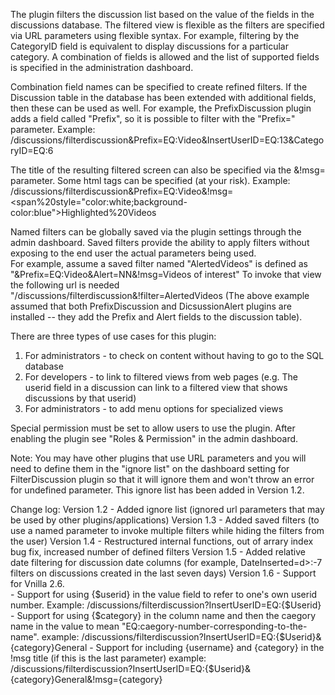 The plugin filters the discussion list based on the value of the fields in the discussions database. The filtered view is flexible as the filters are specified via URL parameters using flexible syntax. For example, filtering by the CategoryID field is equivalent to display discussions for a particular category. A combination of fields is allowed and the list of supported fields is specified in the administration dashboard. 

Combination field names can be specified to create refined filters.  If the Discussion table in the database has been extended with additional fields, then these can be used as well. For example, the PrefixDiscussion plugin adds a field called "Prefix", so it is possible to filter with the "Prefix=" parameter. Example: /discussions/filterdiscussion&Prefix=EQ:Video&InsertUserID=EQ:13&CategoryID=EQ:6

The title of the resulting filtered screen can also be specified via the &!msg= parameter. Some html tags can be specified (at your risk).
Example: /discussions/filterdiscussion&Prefix=EQ:Video&!msg=<span%20style="color:white;background-color:blue">Highlighted%20Videos</span>

Named filters can be globally saved via the plugin settings through the admin dashboard. Saved filters provide the ability to apply filters
without exposing to the end user the actual parameters being used.   
For example, assume a saved filter named "AlertedVideos" is defined as "&Prefix=EQ:Video&Alert=NN&!msg=Videos of interest"
To invoke that view the following url is needed "/discussions/filterdiscussion&!filter=AlertedVideos
(The above example assumed that both PrefixDiscussion and DicsussionAlert plugins are installed 
	-- they add the Prefix and Alert fields to the discussion table).


There are three types of use cases for this plugin:
1. For administrators  - to check on content without having to go to the SQL database
2. For developers - to link to filtered views from web pages (e.g. The userid field in a discussion can link to a filtered view that shows discussions by that userid) 
3. For administrators - to add menu options for specialized views 

Special permission must be set to allow users to use the plugin.  After enabling the plugin see "Roles & Permission" in the admin dashboard.

Note: You may have other plugins that use URL parameters and you will need to define them in the "ignore list" on 
the dashboard setting for FilterDiscussion plugin so that it will ignore them and won't throw an error for undefined parameter.   This ignore list has been added in Version 1.2.

Change log:
Version 1.2 - Added ignore list (ignored url parameters that may be used by other plugins/applications)
Version 1.3 - Added saved filters (to use a named parameter to invoke multiple filters while hiding the filters from the user)
Version 1.4 - Restructured internal functions, out of arrary index bug fix, increased number of defined filters
Version 1.5 - Added relative date filtering for discussion date columns (for example, DateInserted=d>:-7 filters on discussions created in the last seven days)
Version 1.6 - Support for Vnilla 2.6.   
            - Support for using {$userid} in the value field to refer to one's own userid number. Example: /discussions/filterdiscussion?InsertUserID=EQ:{$Userid}
            - Support for using {$category} in the column name and then the caegory name in the value to mean "EQ:caegory-number-corresponding-to-the-name".
                example: /discussions/filterdiscussion?InsertUserID=EQ:{$Userid}&{category}General
            - Support for including {username} and {category} in the !msg title (if this is the last parameter)
                example: /discussions/filterdiscussion?InsertUserID=EQ:{$Userid}&{category}General&!msg={category}

